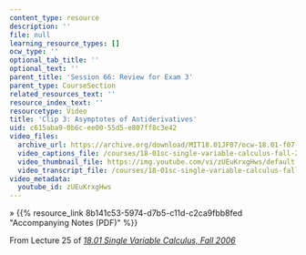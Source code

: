 ```yaml
---
content_type: resource
description: ''
file: null
learning_resource_types: []
ocw_type: ''
optional_tab_title: ''
optional_text: ''
parent_title: 'Session 66: Review for Exam 3'
parent_type: CourseSection
related_resources_text: ''
resource_index_text: ''
resourcetype: Video
title: 'Clip 3: Asymptotes of Antiderivatives'
uid: c615aba9-0b6c-ee00-55d5-e807ff8c3e42
video_files:
  archive_url: https://archive.org/download/MIT18.01JF07/ocw-18.01-f07-lec25_300k.mp4
  video_captions_file: /courses/18-01sc-single-variable-calculus-fall-2010/52addb1b7a0b523ab7a8c7a625e820b2_zUEuKrxgHws.vtt
  video_thumbnail_file: https://img.youtube.com/vi/zUEuKrxgHws/default.jpg
  video_transcript_file: /courses/18-01sc-single-variable-calculus-fall-2010/3ddd2a58e59b7f5b4e58c124058cb346_zUEuKrxgHws.pdf
video_metadata:
  youtube_id: zUEuKrxgHws
---
```


» {{% resource_link 8b141c53-5974-d7b5-c11d-c2ca9fbb8fed "Accompanying Notes (PDF)" %}}

From Lecture 25 of [_18.01 Single Variable Calculus, Fall 2006_](/courses/18-01-single-variable-calculus-fall-2006/pages/video-lectures)